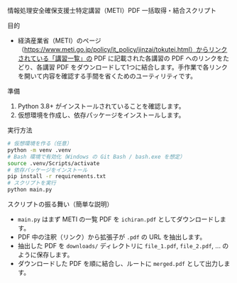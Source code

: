 情報処理安全確保支援士特定講習（METI）PDF 一括取得・結合スクリプト

目的
- 経済産業省（METI）のページ（https://www.meti.go.jp/policy/it_policy/jinzai/tokutei.html）からリンクされている「講習一覧」の PDF に記載された各講習の PDF へのリンクをたどり、各講習 PDF をダウンロードして1つに結合します。手作業で各リンクを開いて内容を確認する手間を省くためのユーティリティです。

準備
1. Python 3.8+ がインストールされていることを確認します。
2. 仮想環境を作成し、依存パッケージをインストールします。

実行方法
```bash
# 仮想環境を作る（任意）
python -m venv .venv
# Bash 環境で有効化（Windows の Git Bash / bash.exe を想定）
source .venv/Scripts/activate
# 依存パッケージをインストール
pip install -r requirements.txt
# スクリプトを実行
python main.py
```

スクリプトの振る舞い（簡単な説明）
- `main.py` はまず METI の一覧 PDF を `ichiran.pdf` としてダウンロードします。
- PDF 中の注釈（リンク）から拡張子が `.pdf` の URL を抽出します。
- 抽出した PDF を `downloads/` ディレクトリに `file_1.pdf`, `file_2.pdf`, ... のように保存します。
- ダウンロードした PDF を順に結合し、ルートに `merged.pdf` として出力します。
 
